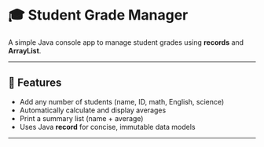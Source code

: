# 🎓 Student Grade Manager 

A simple Java console app to manage student grades using **records** and **ArrayList**.

---

## 🚀 Features
- Add any number of students (name, ID, math, English, science)
- Automatically calculate and display averages
- Print a summary list (name + average)
- Uses Java **record** for concise, immutable data models

---

